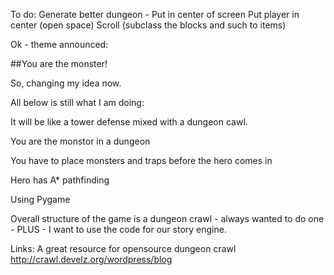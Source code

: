 To do:
Generate better dungeon -
Put in center of screen
Put player in center (open space)
Scroll (subclass the blocks and such to items)

Ok - theme announced:

##You are the monster!

So, changing my idea now.

All below is still what I am doing:

It will be like a tower defense mixed with a dungeon cawl.

You are the monstor in a dungeon

You have to place monsters and traps before the hero comes in

Hero has A* pathfinding





Using Pygame

Overall structure of the game is a dungeon crawl - always wanted to do one - PLUS -
  I want to use the code for our story engine.

  Links:
  A great resource for opensource dungeon crawl
  http://crawl.develz.org/wordpress/blog
